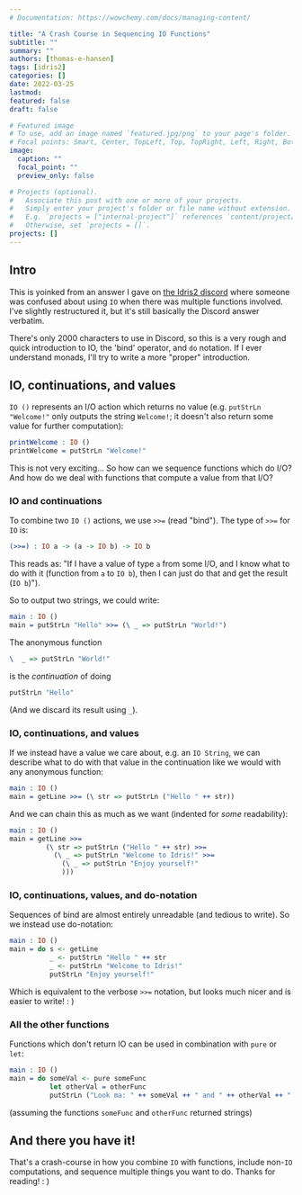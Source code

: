 ```yaml
---
# Documentation: https://wowchemy.com/docs/managing-content/

title: "A Crash Course in Sequencing IO Functions"
subtitle: ""
summary: ""
authors: [thomas-e-hansen]
tags: [idris2]
categories: []
date: 2022-03-25
lastmod:
featured: false
draft: false

# Featured image
# To use, add an image named `featured.jpg/png` to your page's folder.
# Focal points: Smart, Center, TopLeft, Top, TopRight, Left, Right, BottomLeft, Bottom, BottomRight.
image:
  caption: ""
  focal_point: ""
  preview_only: false

# Projects (optional).
#   Associate this post with one or more of your projects.
#   Simply enter your project's folder or file name without extension.
#   E.g. `projects = ["internal-project"]` references `content/project/deep-learning/index.md`.
#   Otherwise, set `projects = []`.
projects: []
---
```


## Intro

This is yoinked from an answer I gave on
[the Idris2 discord](https://discord.gg/YXmWC5yKYM)
where someone was confused about using `IO` when there was multiple functions
involved. I've slightly restructured it, but it's still basically the Discord
answer verbatim.

There's only 2000 characters to use in Discord, so this is a very rough and
quick introduction to IO, the 'bind' operator, and `do` notation. If I ever
understand monads, I'll try to write a more "proper" introduction.


## IO, continuations, and values

`IO ()` represents an I/O action which returns no value (e.g. `putStrLn
"Welcome!"` only outputs the string `Welcome!`; it doesn't also return some
value for further computation):

```idris
printWelcome : IO ()
printWelcome = putStrLn "Welcome!"
```

This is not very exciting... So how can we sequence functions which do I/O? And
how do we deal with functions that compute a value from that I/O?

### IO and continuations

To combine two `IO ()` actions, we use `>>=` (read "bind"). The type of `>>=`
for `IO` is:

```idris
(>>=) : IO a -> (a -> IO b) -> IO b
```

This reads as: "If I have a value of
type `a` from some I/O, and I know what to do with it (function from `a` to `IO
b`), then I can just do that and get the result (`IO b`)").

So to output two strings, we could write:

```idris
main : IO ()
main = putStrLn "Hello" >>= (\ _ => putStrLn "World!")
```

The anonymous function

```idris
\  _ => putStrLn "World!"
```

is the _continuation_ of doing

```idris
putStrLn "Hello"
```

(And we discard its result using `_`).

### IO, continuations, and values

If we instead have a value we care about, e.g. an `IO String`, we can describe
what to do with that value in the continuation like we would with any anonymous
function:

```idris
main : IO ()
main = getLine >>= (\ str => putStrLn ("Hello " ++ str))
```

And we can chain this as much as we want (indented for _some_ readability):

```idris
main : IO ()
main = getLine >>=
         (\ str => putStrLn ("Hello " ++ str) >>=
           (\ _ => putStrLn "Welcome to Idris!" >>=
             (\ _ => putStrLn "Enjoy yourself!"
             )))
```

### IO, continuations, values, and do-notation

Sequences of bind are almost entirely unreadable (and tedious to write). So we
instead use do-notation:

```idris
main : IO ()
main = do s <- getLine
          _ <- putStrLn "Hello " ++ str
          _ <- putStrLn "Welcome to Idris!"
          putStrLn "Enjoy yourself!"
```

Which is equivalent to the verbose `>>=` notation, but looks much nicer and is
easier to write!  : )

### All the other functions

Functions which don't return IO can be used in combination with `pure` or `let`:

```idris
main : IO ()
main = do someVal <- pure someFunc
          let otherVal = otherFunc
          putStrLn ("Look ma: " ++ someVal ++ " and " ++ otherVal ++ "!")
```

(assuming the functions `someFunc` and `otherFunc` returned strings)


## And there you have it!

That's a crash-course in how you combine `IO` with functions, include non-`IO`
computations, and sequence multiple things you want to do. Thanks for reading!  : )

